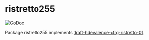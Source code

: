 # ristretto255

[![GoDoc](https://godoc.org/github.com/gtank/ristretto255?status.svg)](https://godoc.org/github.com/gtank/ristretto255)

Package ristretto255 implements
[draft-hdevalence-cfrg-ristretto-01](https://tools.ietf.org/html/draft-hdevalence-cfrg-ristretto-01).
